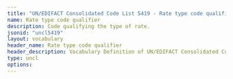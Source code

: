 ```yaml
---
title: "UN/EDIFACT Consolidated Code List 5419 - Rate type code qualifier (20B) JSON-LD Vocabulary"
name: Rate type code qualifier
description: Code qualifying the type of rate.
jsonid: "uncl5419"
layout: vocabulary
header_name: Rate type code qualifier
header_description: Vocabulary Definition of UN/EDIFACT Consolidated Code List 5419 - Rate type code qualifier (20B) semantics in HTML format. JSON-LD format is available at [uncl5419.jsonld](/vocabulary/uncl5419.jsonld)
type: uncl
options:
---
```

